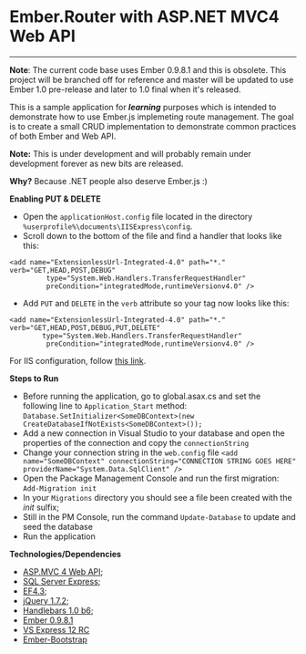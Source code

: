 Ember.Router with ASP.NET MVC4 Web API
======================================
--------------------------------------

**Note**: The current code base uses Ember 0.9.8.1 and this is obsolete. This project will be branched off for reference and 
master will be updated to use Ember 1.0 pre-release and later to 1.0 final when it's released.

This is a sample application for ***learning*** purposes which is intended to demonstrate how to use Ember.js implemeting route management. 
The goal is to create a small CRUD implementation to demonstrate common practices of both Ember and Web API.

**Note:** This is under development and will probably remain under development forever as new bits are released.


**Why?** Because .NET people also deserve Ember.js :)


**Enabling PUT & DELETE**


 - Open the `applicationHost.config` file located in the directory `%userprofile%\documents\IISExpress\config`.  
 - Scroll down to the bottom of the file and find a handler that looks like this:
```
<add name="ExtensionlessUrl-Integrated-4.0" path="*." verb="GET,HEAD,POST,DEBUG" 
         type="System.Web.Handlers.TransferRequestHandler" 
         preCondition="integratedMode,runtimeVersionv4.0" />
``` 
 - Add `PUT` and `DELETE` in the `verb` attribute so your tag now looks like this:
```
<add name="ExtensionlessUrl-Integrated-4.0" path="*." verb="GET,HEAD,POST,DEBUG,PUT,DELETE" 
        type="System.Web.Handlers.TransferRequestHandler" 
         preCondition="integratedMode,runtimeVersionv4.0" />
```

For IIS configuration, follow [this link](http://geekswithblogs.net/michelotti/archive/2011/05/28/resolve-404-in-iis-express-for-put-and-delete-verbs.aspx).
 

**Steps to Run**


 - Before running the application, go to global.asax.cs and set the following line to `Application_Start` method:
   `Database.SetInitializer<SomeDBContext>(new CreateDatabaseIfNotExists<SomeDBContext>());`
 - Add a new connection in Visual Studio to your database and open the properties of the connection and copy the `connectionString`
 - Change your connection string in the `web.config` file
    `<add name="SomeDBContext" connectionString="CONNECTION STRING GOES HERE" providerName="System.Data.SqlClient" />`
 - Open the Package Management Console and run the first migration:
   `Add-Migration init`
 - In your `Migrations` directory you should see a file been created with the *init* sulfix;
 - Still in the PM Console, run the command  `Update-Database` to update and seed the database
 - Run the application 

  
**Technologies/Dependencies**


- [ASP.MVC 4 Web API](http://www.asp.net/web-api);
- [SQL Server Express](http://www.microsoft.com/sqlserver/en/us/editions/2012-editions/express.aspx);
- [EF4.3](http://nuget.org/packages/EntityFramework);
- [jQuery 1.7.2](http://nuget.org/packages/jquery);
- [Handlebars 1.0 b6](https://github.com/wycats/handlebars.js/);
- [Ember 0.9.8.1](https://github.com/emberjs/ember.js)
- [VS Express 12 RC](http://www.microsoft.com/visualstudio/11/en-us/downloads)
- [Ember-Bootstrap](https://github.com/jzajpt/ember-bootstrap)
